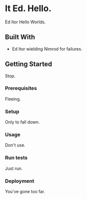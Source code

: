 # It Ed. Hello.
Ed Itor Hello Worlds.

## Built With
- Ed Itor wielding Nimrod for failures.

## Getting Started
Stop.

### Prerequisites
Fleeing.

### Setup
Only to fall down.

### Usage
Don't use.

### Run tests
Just run.

### Deployment
You've gone too far.
